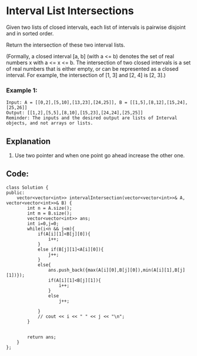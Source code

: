 # Interval List Intersections


Given two lists of closed intervals, each list of intervals is pairwise disjoint and in sorted order.

Return the intersection of these two interval lists.

(Formally, a closed interval [a, b] (with a <= b) denotes the set of real numbers x with a <= x <= b.  The intersection of two closed intervals is a set of real numbers that is either empty, or can be represented as a closed interval.  For example, the intersection of [1, 3] and [2, 4] is [2, 3].)

 

### Example 1:

    Input: A = [[0,2],[5,10],[13,23],[24,25]], B = [[1,5],[8,12],[15,24],[25,26]]
    Output: [[1,2],[5,5],[8,10],[15,23],[24,24],[25,25]]
    Reminder: The inputs and the desired output are lists of Interval objects, and not arrays or lists.


## Explanation

1. Use two pointer and when one point go ahead increase the other one.


## Code:

```
class Solution {
public:
    vector<vector<int>> intervalIntersection(vector<vector<int>>& A, vector<vector<int>>& B) {
        int n = A.size();
        int m = B.size();
        vector<vector<int>> ans;
        int i=0,j=0;
        while(i<n && j<m){
            if(A[i][1]<B[j][0]){
                i++;
            }
            else if(B[j][1]<A[i][0]){
                j++;
            }
            else{
                ans.push_back({max(A[i][0],B[j][0]),min(A[i][1],B[j][1])});
                if(A[i][1]<B[j][1]){
                    i++;
                }
                else
                    j++;
                    
            }  
            // cout << i << " " << j << "\n";
        }
        
        
        return ans;
    }
};
```